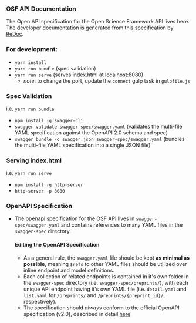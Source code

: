 ### OSF API Documentation
The Open API specification for the Open Science Framework API lives here.
The developer documentation is generated from this specification by [ReDoc](https://github.com/Rebilly/ReDoc).

### For development:
- `yarn install`
- `yarn run bundle` (spec validation)
- `yarn run serve` (serves index.html at localhost:8080)
  - *note*: to change the port, update the `connect` gulp task in `gulpfile.js`

### Spec Validation
i.e. `yarn run bundle`
- `npm install -g swagger-cli`
- `swagger validate swagger-spec/swagger.yaml` (validates the multi-file YAML specification against the OpenAPI 2.0 schema and spec)
- `swagger bundle -o swagger.json swagger-spec/swagger.yaml` (bundles the multi-file YAML specification into a single JSON file)

### Serving index.html
i.e. `yarn run serve`
- `npm install -g http-server`
- `http-server -p 8080`

### OpenAPI Specification
- The openapi specification for the OSF API lives in `swagger-spec/swagger.yaml` and contains references to many YAML files in the `swagger-spec` directory.

  #### Editing the OpenAPI Specification
  - As a general rule, the `swagger.yaml` file should be kept **as minimal as possible**, meaning `$refs` to other YAML files should be utilized over inline endpoint and model definitions.
  - Each collection of related endpoints is contained in it's own folder in the `swagger-spec` directory (i.e. `swagger-spec/preprints/`), with each unique API endpoint having it's own YAML file (i.e. `detail.yaml` and `list.yaml` for `/preprints/` and `/preprints/{preprint_id}/`, respectively).
  - The specification should *always* conform to the official OpenAPI specification (v2.0), described in detail [here](http://swagger.io/specification/).
